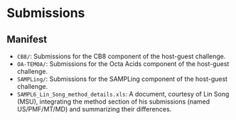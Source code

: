 # Submissions

## Manifest

- `CB8/`: Submissions for the CB8 component of the host-guest challenge.
- `OA-TEMOA/`: Submissions for the Octa Acids component of the host-guest challenge.
- `SAMPLing/`: Submissions for the SAMPLing component of the host-guest challenge.
- `SAMPL6_Lin_Song_method_details.xls`: A document, courtesy of Lin Song (MSU), integrating the method section of his
submissions (named US/PMF/MT/MD) and summarizing their differences.
